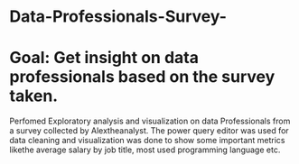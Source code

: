 # Data-Professionals-Survey-

# Goal: Get insight on data professionals based on the survey taken.

Perfomed Exploratory analysis and visualization on data Professionals from a survey collected by Alextheanalyst.
The power query editor was used for data cleaning and visualization was done to show some important metrics likethe average salary by job title, most used programming language etc. 

